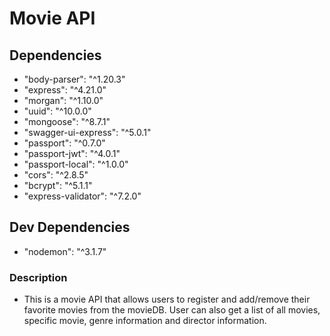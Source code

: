 # Movie API

## Dependencies
* "body-parser": "^1.20.3"
* "express": "^4.21.0"
* "morgan": "^1.10.0"
* "uuid": "^10.0.0"
* "mongoose": "^8.7.1"
* "swagger-ui-express": "^5.0.1"
* "passport": "^0.7.0"
* "passport-jwt": "^4.0.1"
* "passport-local": "^1.0.0"
* "cors": "^2.8.5"
* "bcrypt": "^5.1.1"
* "express-validator": "^7.2.0"

## Dev Dependencies
* "nodemon": "^3.1.7"

### Description
* This is a movie API that allows users to register and add/remove their favorite movies from the movieDB. User can also get a list of all movies, specific movie, genre information and director information.

